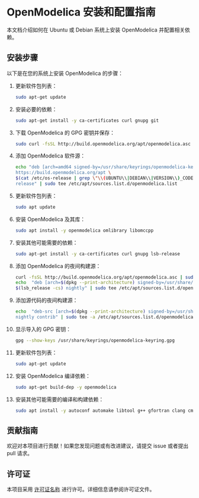 # OpenModelica 安装和配置指南

本文档介绍如何在 Ubuntu 或 Debian 系统上安装 OpenModelica 并配置相关依赖。

## 安装步骤

以下是在您的系统上安装 OpenModelica 的步骤：

1. 更新软件包列表：

   ```bash
   sudo apt-get update
   ```

2. 安装必要的依赖：

   ```bash
   sudo apt-get install -y ca-certificates curl gnupg git
   ```

3. 下载 OpenModelica 的 GPG 密钥并保存：

   ```bash
   sudo curl -fsSL http://build.openmodelica.org/apt/openmodelica.asc | sudo gpg --dearmor -o /usr/share/keyrings/openmodelica-keyring.gpg
   ```

4. 添加 OpenModelica 软件源：

   ```bash
   echo "deb [arch=amd64 signed-by=/usr/share/keyrings/openmodelica-keyring.gpg] \
   https://build.openmodelica.org/apt \
   $(cat /etc/os-release | grep \"\\(UBUNTU\\|DEBIAN\\|VERSION\\)_CODENAME\" | sort | cut -d= -f 2 | head -1) \
   release" | sudo tee /etc/apt/sources.list.d/openmodelica.list
   ```

5. 更新软件包列表：

   ```bash
   sudo apt update
   ```

6. 安装 OpenModelica 及其库：

   ```bash
   sudo apt install -y openmodelica omlibrary libomccpp
   ```

7. 安装其他可能需要的依赖：

   ```bash
   sudo apt-get install -y ca-certificates curl gnupg lsb-release
   ```

8. 添加 OpenModelica 的夜间构建源：

   ```bash
   curl -fsSL http://build.openmodelica.org/apt/openmodelica.asc | sudo gpg --dearmor -o /usr/share/keyrings/openmodelica-keyring.gpg
   echo  "deb [arch=$(dpkg --print-architecture) signed-by=/usr/share/keyrings/openmodelica-keyring.gpg] https://build.openmodelica.org/apt \
   $(lsb_release -cs) nightly" | sudo tee /etc/apt/sources.list.d/openmodelica.list > /dev/null
   ```

9. 添加源代码的夜间构建源：

   ```bash
   echo  "deb-src [arch=$(dpkg --print-architecture) signed-by=/usr/share/keyrings/openmodelica-keyring.gpg] https://build.openmodelica.org/apt \
   nightly contrib" | sudo tee -a /etc/apt/sources.list.d/openmodelica.list > /dev/null
   ```

10. 显示导入的 GPG 密钥：

    ```bash
    gpg --show-keys /usr/share/keyrings/openmodelica-keyring.gpg
    ```

11. 更新软件包列表：

    ```bash
    sudo apt-get update
    ```

12. 安装 OpenModelica 编译依赖：

    ```bash
    sudo apt-get build-dep -y openmodelica
    ```

13. 安装其他可能需要的编译和构建依赖：

    ```bash
    sudo apt install -y autoconf automake libtool g++ gfortran clang cmake hwloc make ccache
    ```

## 贡献指南

欢迎对本项目进行贡献！如果您发现问题或有改进建议，请提交 issue 或者提出 pull 请求。

## 许可证

本项目采用 [许可证名称](链接) 进行许可。详细信息请参阅许可证文件。
```
